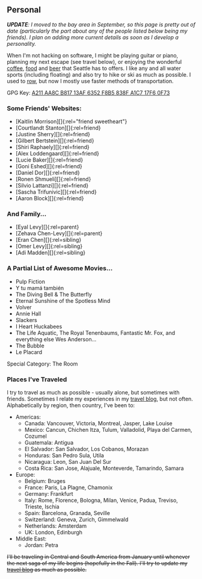 ## Personal

_**UPDATE**: I moved to the bay area in September, so this page is pretty out of date (particularly the part about any of the people listed below being my friends). I plan on adding more current details as soon as I develop a personality._

When I'm not hacking on software, I might be playing guitar or piano, planning my next escape (see travel below), or enjoying the wonderful [coffee](http://www.herkimercoffee.com/), [food](http://www.yelp.com/biz/kingfish-cafe-seattle) and [beer](http://www.yelp.com/biz/brouwers-cafe-seattle) that Seattle has to offers. I like any and all water sports (including floating) and also try to hike or ski as much as possible. I used to [row](http://www.gohuskies.com/sports/c-crew/mtt/levy_amit00.html), but now I mostly use faster methods of transportation.

GPG Key: [A211 AA8C B817 13AF 6352  F8B5 838F A1C7 17F6 0F73](gpg.public.key)

### Some Friends' Websites:
- [Kaitlin Morrison][]{:rel="friend sweetheart"}
- [Courtlandt Stanton][]{:rel=friend}
- [Justine Sherry][]{:rel=friend}
- [Gilbert Bertstein][]{:rel=friend}
- [Shiri Raphaely][]{:rel=friend}
- [Alex Loddengaard][]{:rel=friend}
- [Lucie Baker][]{:rel=friend}
- [Goni Eshed][]{:rel=friend}
- [Daniel Dor][]{:rel=friend}
- [Ronen Shmueli][]{:rel=friend}
- [Silvio Lattanzi][]{:rel=friend}
- [Sascha Trifunivic][]{:rel=friend}
- [Aaron Block][]{:rel=friend}

### And Family...
- [Eyal Levy][]{:rel=parent}
- [Zehava Chen-Levy][]{:rel=parent}
- [Eran Chen][]{:rel=sibling}
- [Omer Levy][]{:rel=sibling}
- [Adi Madden][]{:rel=sibling}

### A Partial List of Awesome Movies...
- Pulp Fiction
- Y tu mamá también
- The Diving Bell &amp; The Butterfly
- Eternal Sunshine of the Spotless Mind
- Volver
- Annie Hall
- Slackers
- I Heart Huckabees
- The Life Aquatic, The Royal Tenenbaums, Fantastic Mr. Fox, and everything else Wes Anderson...
- The Bubble
- Le Placard

Special Category: The Room

### Places I've Traveled

I try to travel as much as possible - usually alone, but sometimes with friends. Sometimes I relate my experiences in my [travel blog](http://travel.amitlevy.com), but not often. Alphabetically by region, then country, I've been to:

- Americas:
  - Canada: Vancouver, Victoria, Montreal, Jasper, Lake Louise
  - Mexico: Cancun, Chichen Itza, Tulum, Valladolid, Playa del Carmen, Cozumel
  - Guatemala: Antigua
  - El Salvador: San Salvador, Los Cobanos, Morazan
  - Honduras: San Pedro Sula, Utila
  - Nicaragua: Leon, San Juan Del Sur
  - Costa Rica: San Jose, Alajuale, Monteverde, Tamarindo, Samara
- Europe:
  - Belgium: Bruges
  - France: Paris, La Plagne, Chamonix
  - Germany: Frankfurt
  - Italy: Rome, Florence, Bologna, Milan, Venice, Padua, Treviso, Trieste, Ischia
  - Spain: Barcelona, Granada, Seville
  - Switzerland: Geneva, Zurich, Gimmelwald
  - Netherlands: Amsterdam
  - UK: London, Edinburgh
- Middle East:
  - Jordan: Petra

<strike>I'll be traveling in Central and South America from January until whenever the next saga of my life begins (hopefully in the Fall). I'll try to update my [travel blog](http://travel.amitlevy.com/) as much as possible.</strike>
